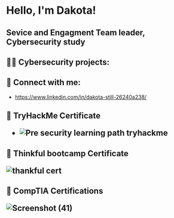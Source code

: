 <h1>Hello, I'm Dakota! 
 <h2> Sevice and Engagment Team leader, Cybersecurity study

<h2>👨‍💻 Cybersecurity projects:</h2>

<h2> 🤳 Connect with me:</h2>
  
  - https://www.linkedin.com/in/dakota-still-26240a238/
  
  <h2> 📄 TryHackMe Certificate
   
   - ![Pre security learning path tryhackme](https://user-images.githubusercontent.com/107517437/174466675-5e7259f8-fc10-4fc7-aa42-ac901d6faa92.png)
   
   <h2> 📄 Thinkful bootcamp Certificate
    
    
![thankful cert](https://user-images.githubusercontent.com/107517437/201408207-13e97ca5-6f38-4761-8304-24aebf5a7586.png)

<h2> 📄  CompTIA Certifications

![Screenshot (41)](https://user-images.githubusercontent.com/107517437/202056571-7183e2ac-56ad-46ae-85c7-5d48272e4bb7.png)






